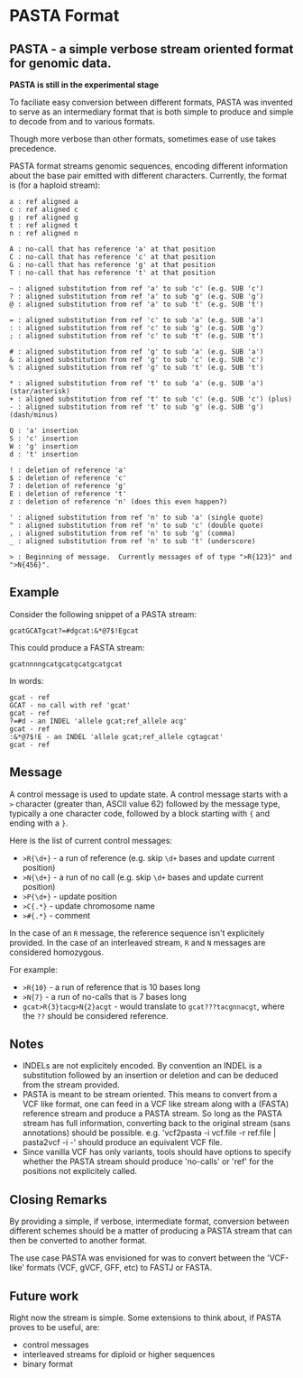 PASTA Format
====

## PASTA - a simple verbose stream oriented format for genomic data.

**PASTA is still in the experimental stage**

To faciliate easy conversion between different formats, PASTA was
invented to serve as an intermediary format that is both simple
to produce and simple to decode from and to various formats.

Though more verbose than other formats, sometimes ease of use
takes precedence.

PASTA format streams genomic sequences, encoding different
information about the base pair emitted with different characters.
Currently, the format is (for a haploid stream):

    a : ref aligned a
    c : ref aligned c
    g : ref aligned g
    t : ref aligned t
    n : ref aligned n

    A : no-call that has reference 'a' at that position
    C : no-call that has reference 'c' at that position
    G : no-call that has reference 'g' at that position
    T : no-call that has reference 't' at that position

    ~ : aligned substitution from ref 'a' to sub 'c' (e.g. SUB 'c')
    ? : aligned substitution from ref 'a' to sub 'g' (e.g. SUB 'g')
    @ : aligned substitution from ref 'a' to sub 't' (e.g. SUB 't')

    = : aligned substitution from ref 'c' to sub 'a' (e.g. SUB 'a')
    : : aligned substitution from ref 'c' to sub 'g' (e.g. SUB 'g')
    ; : aligned substitution from ref 'c' to sub 't' (e.g. SUB 't')

    # : aligned substitution from ref 'g' to sub 'a' (e.g. SUB 'a')
    & : aligned substitution from ref 'g' to sub 'c' (e.g. SUB 'c')
    % : aligned substitution from ref 'g' to sub 't' (e.g. SUB 't')

    * : aligned substitution from ref 't' to sub 'a' (e.g. SUB 'a') (star/asterisk)
    + : aligned substitution from ref 't' to sub 'c' (e.g. SUB 'c') (plus)
    - : aligned substitution from ref 't' to sub 'g' (e.g. SUB 'g') (dash/minus)

    Q : 'a' insertion
    S : 'c' insertion
    W : 'g' insertion
    d : 't' insertion

    ! : deletion of reference 'a'
    $ : deletion of reference 'c'
    7 : deletion of reference 'g'
    E : deletion of reference 't'
    z : deletion of reference 'n' (does this even happen?)

    ' : aligned substitution from ref 'n' to sub 'a' (single quote)
    " : aligned substitution from ref 'n' to sub 'c' (double quote)
    , : aligned substitution from ref 'n' to sub 'g' (comma)
    _ : aligned substitution from ref 'n' to sub 't' (underscore)
    
    > : Beginning of message.  Currently messages of of type ">R{123}" and ">N{456}".


## Example

Consider the following snippet of a PASTA stream:

    gcatGCATgcat?=#dgcat:&*@7$!Egcat

This could produce a FASTA stream:

    gcatnnnngcatgcatgcatgcatgcat

In words:

    gcat - ref
    GCAT - no call with ref 'gcat'
    gcat - ref
    ?=#d - an INDEL 'allele gcat;ref_allele acg'
    gcat - ref
    :&*@7$!E - an INDEL 'allele gcat;ref_allele cgtagcat'
    gcat - ref

## Message

A control message is used to update state.  A control message starts with a `>` character (greater than, ASCII value 62) followed by the message type, typically a one character code, followed by a block starting with `{` and ending with a `}`.

Here is the list of current control messages:

* `>R{\d+}` - a run of reference (e.g. skip `\d+` bases and update current position)
* `>N{\d+}` - a run of no call (e.g. skip `\d+` bases and update current position)
* `>P{\d+}` - update position
* `>C{.*}` - update chromosome name
* `>#{.*}` - comment

In the case of an `R` message, the reference sequence isn't explicitely provided.  In the case of an interleaved stream, `R` and `N` messages are considered homozygous.

For example:

* `>R{10}` - a run of reference that is 10 bases long
* `>N{7}` - a run of no-calls that is 7 bases long
* `gcat>R{3}tacg>N{2}acgt` - would translate to `gcat???tacgnnacgt`, where the `??` should be considered reference.
 
## Notes

* INDELs are not explicitely encoded.  By convention an INDEL is a substitution followed by an
  insertion or deletion and can be deduced from the stream provided.
* PASTA is meant to be stream oriented.  This means to convert from a VCF like format, one
  can feed in a VCF like stream along with a (FASTA) reference stream and produce a PASTA
  stream.  So long as the PASTA stream has full information, converting back to the original
  stream (sans annotations) should be possible.  e.g. 'vcf2pasta -i vcf.file -r ref.file | pasta2vcf -i -'
  should produce an equivalent VCF file.
* Since vanilla VCF has only variants, tools should have options to specify whether the PASTA
  stream should produce 'no-calls' or 'ref' for the positions not explicitely called.

## Closing Remarks

By providing a simple, if verbose, intermediate format, conversion between different
schemes should be a matter of producing a PASTA stream that can then be converted
to another format.

The use case PASTA was envisioned for was to convert between the 'VCF-like' formats (VCF,
gVCF, GFF, etc) to FASTJ or FASTA.

## Future work

Right now the stream is simple.  Some extensions to think about, if PASTA proves to be useful,
are:

* control messages
* interleaved streams for diploid or higher sequences
* binary format
